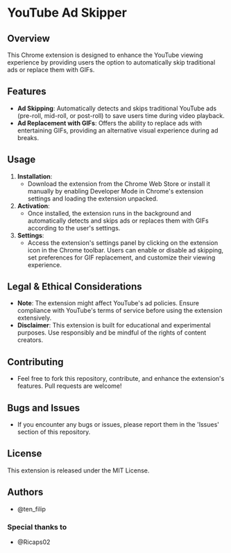 # YouTube Ad Skipper

## Overview
This Chrome extension is designed to enhance the YouTube viewing experience by providing users the option to automatically skip traditional ads or replace them with GIFs.

## Features
- **Ad Skipping**: Automatically detects and skips traditional YouTube ads (pre-roll, mid-roll, or post-roll) to save users time during video playback.
- **Ad Replacement with GIFs**: Offers the ability to replace ads with entertaining GIFs, providing an alternative visual experience during ad breaks.

## Usage
1. **Installation**:
    - Download the extension from the Chrome Web Store or install it manually by enabling Developer Mode in Chrome's extension settings and loading the extension unpacked.
2. **Activation**:
    - Once installed, the extension runs in the background and automatically detects and skips ads or replaces them with GIFs according to the user's settings.
3. **Settings**:
    - Access the extension's settings panel by clicking on the extension icon in the Chrome toolbar. Users can enable or disable ad skipping, set preferences for GIF replacement, and customize their viewing experience.

## Legal & Ethical Considerations
- **Note**: The extension might affect YouTube's ad policies. Ensure compliance with YouTube's terms of service before using the extension extensively.
- **Disclaimer**: This extension is built for educational and experimental purposes. Use responsibly and be mindful of the rights of content creators.

## Contributing
- Feel free to fork this repository, contribute, and enhance the extension's features. Pull requests are welcome!

## Bugs and Issues
- If you encounter any bugs or issues, please report them in the 'Issues' section of this repository.

## License
This extension is released under the MIT License.

## Authors
- @ten_filip

### Special thanks to
- @Ricaps02
